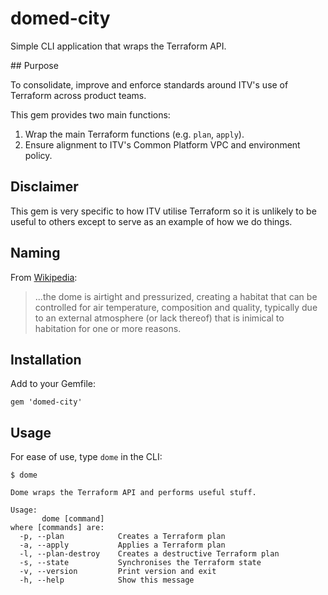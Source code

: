 # domed-city
Simple CLI application that wraps the Terraform API.

## Purpose

To consolidate, improve and enforce standards around ITV's use of Terraform across product teams.

This gem provides two main functions:

1. Wrap the main Terraform functions (e.g. `plan`, `apply`).
2. Ensure alignment to ITV's Common Platform VPC and environment policy.

## Disclaimer

This gem is very specific to how ITV utilise Terraform so it is unlikely to be useful to others except
to serve as an example of how we do things.

## Naming

From [Wikipedia](https://en.wikipedia.org/wiki/Domed_city):

> ...the dome is airtight and pressurized, creating a habitat that can be controlled for air temperature, composition and quality, typically due to an external atmosphere (or lack thereof) that is inimical to habitation for one or more reasons.

## Installation

Add to your Gemfile:

```
gem 'domed-city'
```

## Usage

For ease of use, type `dome` in the CLI:

```
$ dome

Dome wraps the Terraform API and performs useful stuff.

Usage:
       dome [command]
where [commands] are:
  -p, --plan            Creates a Terraform plan
  -a, --apply           Applies a Terraform plan
  -l, --plan-destroy    Creates a destructive Terraform plan
  -s, --state           Synchronises the Terraform state
  -v, --version         Print version and exit
  -h, --help            Show this message
```
